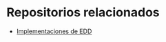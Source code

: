 # Repositorios relacionados

* [Implementaciones de EDD](https://github.com/moxwel/basics/tree/master/C/11-edd/5-reimplementation)
